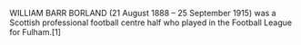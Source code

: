 WILLIAM BARR BORLAND (21 August 1888 – 25 September 1915) was a Scottish professional football centre half who played in the Football League for Fulham.[1]
